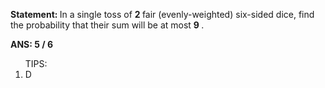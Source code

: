 <B> Statement: </B>In a single toss of <B> 2 </B> fair (evenly-weighted) six-sided dice, find the probability that their sum will be at most <B> 9 </B>.

<B>ANS: 5 / 6 </B>

<ol> TIPS: 
  <li>D</li>
